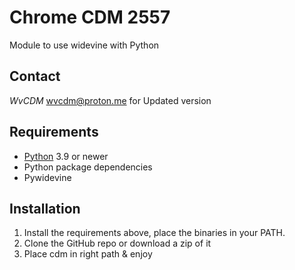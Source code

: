 # Chrome CDM 2557 
 Module to use widevine with Python
## Contact

*WvCDM* <wvcdm@proton.me> for Updated version

## Requirements

* [Python](https://python.org/) 3.9 or newer
* Python package dependencies
* Pywidevine

## Installation

1. Install the requirements above, place the binaries in your PATH.
2. Clone the GitHub repo or download a zip of it
3. Place cdm in right path & enjoy

